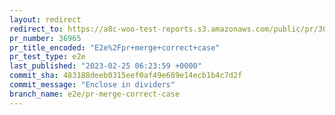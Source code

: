 ```yaml
---
layout: redirect
redirect_to: https://a8c-woo-test-reports.s3.amazonaws.com/public/pr/36965/e2e/index.html
pr_number: 36965
pr_title_encoded: "E2e%2Fpr+merge+correct+case"
pr_test_type: e2e
last_published: "2023-02-25 06:23:59 +0000"
commit_sha: 483188deeb0315eef0af49e689e14ecb1b4c7d2f
commit_message: "Enclose in dividers"
branch_name: e2e/pr-merge-correct-case
---
```

